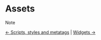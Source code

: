# Assets

> [!NOTE]
> [← Scripts, styles and metatags](script-style-meta.md) |
> [Widgets →](widget.md)
